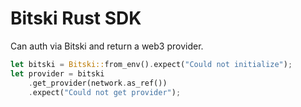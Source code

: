 # Bitski Rust SDK

Can auth via Bitski and return a web3 provider.

```rust
let bitski = Bitski::from_env().expect("Could not initialize");
let provider = bitski
    .get_provider(network.as_ref())
    .expect("Could not get provider");
```